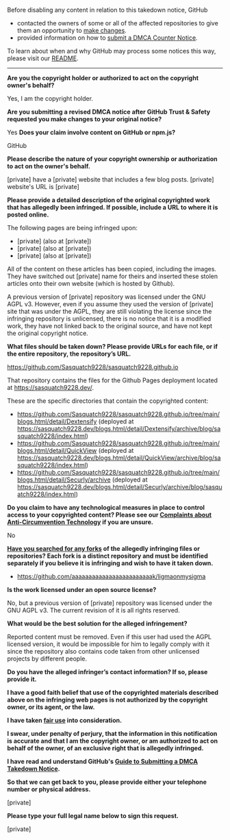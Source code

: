 Before disabling any content in relation to this takedown notice, GitHub
- contacted the owners of some or all of the affected repositories to give them an opportunity to [make changes](https://docs.github.com/en/github/site-policy/dmca-takedown-policy#a-how-does-this-actually-work).
- provided information on how to [submit a DMCA Counter Notice](https://docs.github.com/en/articles/guide-to-submitting-a-dmca-counter-notice).

To learn about when and why GitHub may process some notices this way, please visit our [README](https://github.com/github/dmca/blob/master/README.md#anato[private]-of-a-takedown-notice).

---

**Are you the copyright holder or authorized to act on the copyright owner's behalf?**

Yes, I am the copyright holder.

**Are you submitting a revised DMCA notice after GitHub Trust & Safety requested you make changes to your original notice?**

Yes
**Does your claim involve content on GitHub or npm.js?**

GitHub

**Please describe the nature of your copyright ownership or authorization to act on the owner's behalf.**

[private] have a [private] website that includes a few blog posts. [private] website's URL is [private]

**Please provide a detailed description of the original copyrighted work that has allegedly been infringed. If possible, include a URL to where it is posted online.**

The following pages are being infringed upon:
- [private] (also at [private])
- [private] (also at [private])
- [private] (also at [private])

All of the content on these articles has been copied, including the images. They have switched out [private] name for theirs and inserted these stolen articles onto their own website (which is hosted by Github).

A previous version of [private] repository was licensed under the GNU AGPL v3. However, even if you assume they used the version of [private] site that was under the AGPL, they are still violating the license since the infringing repository is unlicensed, there is no notice that it is a modified work, they have not linked back to the original source, and have not kept the original copyright notice.

**What files should be taken down? Please provide URLs for each file, or if the entire repository, the repository’s URL.**

https://github.com/Sasquatch9228/sasquatch9228.github.io

That repository contains the files for the Github Pages deployment located at https://sasquatch9228.dev/.

These are the specific directories that contain the copyrighted content:
- https://github.com/Sasquatch9228/sasquatch9228.github.io/tree/main/blogs.html/detail/Dextensify (deployed at https://sasquatch9228.dev/blogs.html/detail/Dextensify/archive/blog/sasquatch9228/index.html)
- https://github.com/Sasquatch9228/sasquatch9228.github.io/tree/main/blogs.html/detail/QuickView (deployed at https://sasquatch9228.dev/blogs.html/detail/QuickView/archive/blog/sasquatch9228/index.html)
- https://github.com/Sasquatch9228/sasquatch9228.github.io/tree/main/blogs.html/detail/Securly/archive (deployed at https://sasquatch9228.dev/blogs.html/detail/Securly/archive/blog/sasquatch9228/index.html)

**Do you claim to have any technological measures in place to control access to your copyrighted content? Please see our <a href="https://docs.github.com/articles/guide-to-submitting-a-dmca-takedown-notice#complaints-about-anti-circumvention-technology">Complaints about Anti-Circumvention Technology</a> if you are unsure.**

No

**<a href="https://docs.github.com/articles/dmca-takedown-policy#b-what-about-forks-or-whats-a-fork">Have you searched for any forks</a> of the allegedly infringing files or repositories? Each fork is a distinct repository and must be identified separately if you believe it is infringing and wish to have it taken down.**

- https://github.com/aaaaaaaaaaaaaaaaaaaaaaaak/ligmaonmysigma

**Is the work licensed under an open source license?**

No, but a previous version of [private] repository was licensed under the GNU AGPL v3. The current revision of it is all rights reserved.

**What would be the best solution for the alleged infringement?**

Reported content must be removed. Even if this user had used the AGPL licensed version, it would be impossible for him to legally comply with it since the repository also contains code taken from other unlicensed projects by different people.

**Do you have the alleged infringer’s contact information? If so, please provide it.**

**I have a good faith belief that use of the copyrighted materials described above on the infringing web pages is not authorized by the copyright owner, or its agent, or the law.**

**I have taken <a href="https://www.lumendatabase.org/topics/22">fair use</a> into consideration.**

**I swear, under penalty of perjury, that the information in this notification is accurate and that I am the copyright owner, or am authorized to act on behalf of the owner, of an exclusive right that is allegedly infringed.**

**I have read and understand GitHub's <a href="https://docs.github.com/articles/guide-to-submitting-a-dmca-takedown-notice/">Guide to Submitting a DMCA Takedown Notice</a>.**

**So that we can get back to you, please provide either your telephone number or physical address.**

[private]

**Please type your full legal name below to sign this request.**

[private]
